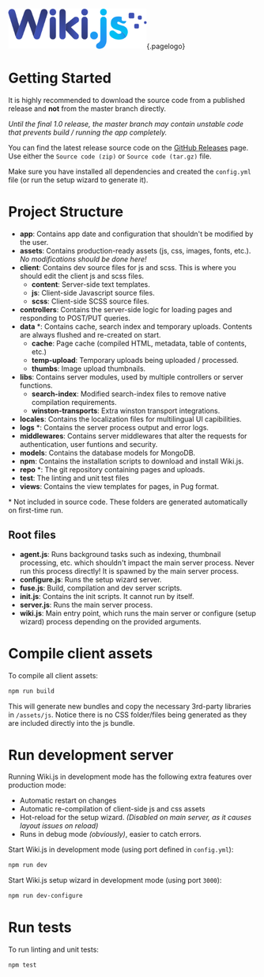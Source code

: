 <!-- TITLE: Developer Guide -->
<!-- SUBTITLE: How to run and build Wiki.js for developers -->
![Wiki.js](/uploads/page-icons/logo.png "Logo"){.pagelogo}

# Getting Started
It is highly recommended to download the source code from a published release and **not** from the master branch directly.

*Until the final 1.0 release, the master branch may contain unstable code that prevents build / running the app completely.*

You can find the latest release source code on the [GitHub Releases](https://github.com/Requarks/wiki/releases) page. Use either the `Source code (zip)` or `Source code (tar.gz)` file.

Make sure you have installed all dependencies and created the `config.yml` file (or run the setup wizard to generate it).

# Project Structure
- **app**: Contains app date and configuration that shouldn't be modified by the user.
- **assets**: Contains production-ready assets (js, css, images, fonts, etc.). *No modifications should be done here!*
- **client**: Contains dev source files for js and scss. This is where you should edit the client js and scss files.
	- **content**: Server-side text templates.
	- **js**: Client-side Javascript source files.
	- **scss**: Client-side SCSS source files.
- **controllers**: Contains the server-side logic for loading pages and responding to POST/PUT queries.
- **data** \*: Contains cache, search index and temporary uploads. Contents are always flushed and re-created on start.
	- **cache**: Page cache (compiled HTML, metadata, table of contents, etc.)
	- **temp-upload**: Temporary uploads being uploaded / processed.
	- **thumbs**: Image upload thumbnails.
- **libs**: Contains server modules, used by multiple controllers or server functions.
	- **search-index**: Modified search-index files to remove native compilation requirements.
	- **winston-transports**: Extra winston transport integrations.
- **locales**: Contains the localization files for multilingual UI capibilities.
- **logs** \*: Contains the server process output and error logs.
- **middlewares**: Contains server middlewares that alter the requests for authentication, user funtions and security.
- **models**: Contains the database models for MongoDB.
- **npm**: Contains the installation scripts to download and install Wiki.js.
- **repo** \*: The git repository containing pages and uploads.
- **test**: The linting and unit test files
- **views**: Contains the view templates for pages, in Pug format.

\* Not included in source code. These folders are generated automatically on first-time run.

## Root files

- **agent.js**: Runs background tasks such as indexing, thumbnail processing, etc. which shouldn't impact the main server process. Never run this process directly! It is spawned by the main server process.
- **configure.js**: Runs the setup wizard server.
- **fuse.js**: Build, compilation and dev server scripts.
- **init.js**: Contains the init scripts. It cannot run by itself.
- **server.js**: Runs the main server process.
- **wiki.js**: Main entry point, which runs the main server or configure (setup wizard) process depending on the provided arguments.
# Compile client assets
To compile all client assets:

```bash
npm run build
```

This will generate new bundles and copy the necessary 3rd-party libraries in `/assets/js`. Notice there is no CSS folder/files being generated as they are included directly into the js bundle.
# Run development server
Running Wiki.js in development mode has the following extra features over production mode:
- Automatic restart on changes
- Automatic re-compilation of client-side js and css assets
- Hot-reload for the setup wizard. *(Disabled on main server, as it causes layout issues on reload)*
- Runs in debug mode *(obviously)*, easier to catch errors.

Start Wiki.js in development mode (using port defined in `config.yml`):

```bash
npm run dev
```

Start Wiki.js setup wizard in development mode (using port `3000`):

```bash
npm run dev-configure
```

# Run tests
To run linting and unit tests:

```bash
npm test
```
